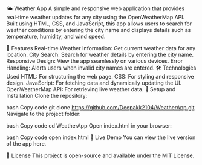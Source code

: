 🌤️ Weather App
A simple and responsive web application that provides real-time weather updates for any city using the OpenWeatherMap API. Built using HTML, CSS, and JavaScript, this app allows users to search for weather conditions by entering the city name and displays details such as temperature, humidity, and wind speed.

🌟 Features
Real-time Weather Information: Get current weather data for any location.
City Search: Search for weather details by entering the city name.
Responsive Design: View the app seamlessly on various devices.
Error Handling: Alerts users when invalid city names are entered.
🛠️ Technologies Used
HTML: For structuring the web page.
CSS: For styling and responsive design.
JavaScript: For fetching data and dynamically updating the UI.
OpenWeatherMap API: For retrieving live weather data.
🚀 Setup and Installation
Clone the repository:

bash
Copy code
git clone https://github.com/Deepakk2104/WeatherApp.git
Navigate to the project folder:

bash
Copy code
cd WeatherApp
Open index.html in your browser:

bash
Copy code
open index.html
🔗 Live Demo
You can view the live version of the app here.

📄 License
This project is open-source and available under the MIT License.
